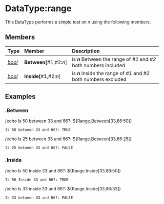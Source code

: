 # DataType:range

This DataType performs a simple test on _n_ using the following members.

## Members

| **Type** | **Member** | **Description** |
| :--- | :--- | :--- |
| [_bool_](datatype-bool.md) | **Between[**\#1,\#2:_n_] | is _**n**_ Between the range of _\#1_ and _\#2_ both numbers included |
| [_bool_](datatype-bool.md) | **Inside[**\#1,\#2:_n_] | is _**n**_ Inside the range of _\#1_ and _\#2_ both numbers excluded |

## Examples

### .Between

/echo Is 50 between 33 and 66?: ${Range.Between[33,66:50]}

`Is 50 between 33 and 66?: TRUE`

/echo Is 25 between 33 and 66?: ${Range.Between[33,66:25]}

`Is 25 between 33 and 66?: FALSE`

### .Inside

/echo Is 50 Inside 33 and 66?: ${Range.Inside[33,66:50]}

`Is 50 Inside 33 and 66?: TRUE`

/echo Is 33 inside 33 and 66?: ${Range.Inside[33,66:33]}

`Is 33 between 33 and 66?: FALSE`

